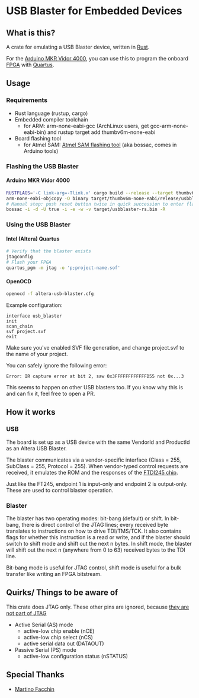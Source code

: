 # USB Blaster for Embedded Devices

## What is this?

A crate for emulating a USB Blaster device, written in [Rust](https://www.rust-lang.org/).

For the [Arduino MKR Vidor 4000](https://www.arduino.cc/en/Guide/MKRVidor4000), you can use this to program the onboard [FPGA](https://en.wikipedia.org/wiki/Field-programmable_gate_array) with [Quartus](https://en.wikipedia.org/wiki/Intel_Quartus_Prime).

## Usage

### Requirements

* Rust language (rustup, cargo)
* Embedded compiler toolchain
    * for ARM: arm-none-eabi-gcc (ArchLinux users, get gcc-arm-none-eabi-bin) and rustup target add thumbv6m-none-eabi
* Board flashing tool
    * for Atmel SAM: [Atmel SAM flashing tool](https://github.com/shumatech/BOSSA) (aka bossac, comes in Arduino tools)

### Flashing the USB Blaster

#### Arduino MKR Vidor 4000
```bash
RUSTFLAGS='-C link-arg=-Tlink.x' cargo build --release --target thumbv6m-none-eabi --example arduino_mkrvidor4000
arm-none-eabi-objcopy -O binary target/thumbv6m-none-eabi/release/usbblaster-rs target/usbblaster-rs.bin
# Manual step: push reset button twice in quick succession to enter flash mode
bossac -i -d -U true -i -e -w -v target/usbblaster-rs.bin -R
```

### Using the USB Blaster

#### Intel (Altera) Quartus

```bash
# Verify that the blaster exists
jtagconfig
# Flash your FPGA
quartus_pgm -m jtag -o 'p;project-name.sof'
```

#### OpenOCD

```bash
openocd -f altera-usb-blaster.cfg
```

Example configuration:

```
interface usb_blaster
init
scan_chain
svf project.svf
exit
```

Make sure you've enabled SVF file generation, and change project.svf to the name of your project.

You can safely ignore the following error:

`Error: IR capture error at bit 2, saw 0x3FFFFFFFFFFFFD55 not 0x...3`

This seems to happen on other USB blasters too. If you know why this is and can fix it, feel free to open a PR.

## How it works

### USB

The board is set up as a USB device with the same VendorId and ProductId as an Altera USB Blaster.

The blaster communicates via a vendor-specific interface (Class = 255, SubClass = 255, Protocol = 255). When vendor-typed control requests are received, it emulates the ROM and the responses of the [FTDI245 chip](https://www.ftdichip.com/Products/ICs/FT245R.htm).

Just like the FT245, endpoint 1 is input-only and endpoint 2 is output-only. These are used to control blaster operation.

### Blaster

The blaster has two operating modes: bit-bang (default) or shift. In bit-bang, there is direct control of the JTAG lines; every received byte translates to instructions on how to drive TDI/TMS/TCK. It also contains flags for whether this instruction is a read or write, and if the blaster should switch to shift mode and shift out the next n bytes. In shift mode, the blaster will shift out the next n (anywhere from 0 to 63) received bytes to the TDI line.

Bit-bang mode is useful for JTAG control, shift mode is useful for a bulk transfer like writing an FPGA bitstream.

## Quirks/ Things to be aware of

This crate does JTAG only. These other pins are ignored, because [they are not part of JTAG](https://www.intel.com/content/dam/www/programmable/us/en/pdfs/literature/ug/ug_usb_blstr.pdf#_OPENTOPIC_TOC_PROCESSING_d116e1073)

- Active Serial (AS) mode
    - active-low chip enable (nCE)
    - active-low chip select (nCS)
    - active serial data out (DATAOUT)
- Passive Serial (PS) mode
    - active-low configuration status (nSTATUS)

## Special Thanks

* [Martino Facchin](https://github.com/facchinm)

